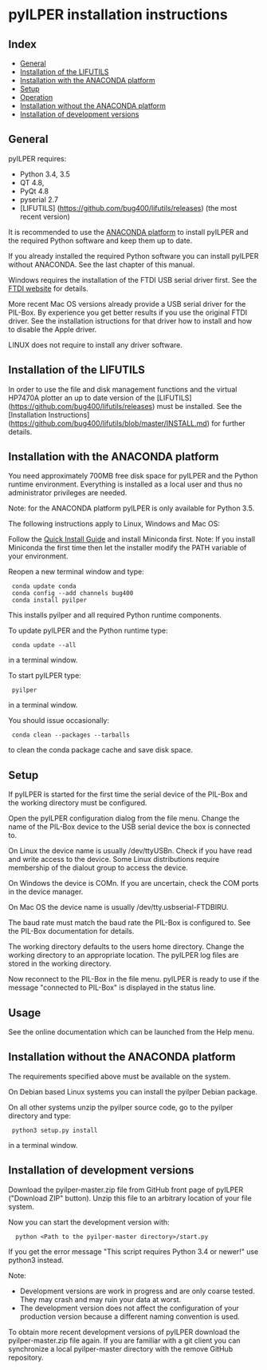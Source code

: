﻿pyILPER installation instructions
=================================

Index
-----

* [General](#general)
* [Installation of the LIFUTILS](#installation-of-the-lifutils)
* [Installation with the ANACONDA platform](#installation-with-the-anaconda-platform)
* [Setup](#setup)
* [Operation](#operation)
* [Installation without the ANACONDA platform](#installation-without-the-anaconda-platform)
* [Installation of development versions](#installation-of-development-versions)

General
-------

pyILPER requires:

* Python 3.4, 3.5
* QT 4.8, 
* PyQt 4.8 
* pyserial  2.7 
* [LIFUTILS] (https://github.com/bug400/lifutils/releases) (the most recent version)

It is recommended to use the [ANACONDA platform](https://www.continuum.io) 
to install pyILPER and the required Python software and keep them up to date.

If you already installed the required Python software you can install pyILPER without
ANACONDA. See the last chapter of this manual.

Windows requires the installation of the FTDI USB serial driver first.
See the [FTDI website](http://www.ftdichip.com/Drivers/VCP.htm) for details.

More recent Mac OS versions already provide a USB serial driver for the
PIL-Box.  By experience you get better results if you use the original FTDI driver. 
See the installation istructions for that driver how to install and how to 
disable the Apple driver.

LINUX does not require to install any driver software.


Installation of the LIFUTILS
----------------------------

In order to use the file and disk management functions and the virtual HP7470A plotter
an up to date version of the [LIFUTILS] (https://github.com/bug400/lifutils/releases)
must be installed. See the [Installation Instructions] (https://github.com/bug400/lifutils/blob/master/INSTALL.md) for further details.


Installation with the ANACONDA platform
---------------------------------------

You need approximately 700MB free disk space for pyILPER and the Python 
runtime environment. Everything is installed as a local user and thus no 
administrator privileges are needed. 

Note: for the ANACONDA platform pyILPER is only available for Python 3.5.

The following instructions apply to Linux, Windows and Mac OS:

Follow the [Quick Install Guide](http://conda.pydata.org/docs/install/quick.html)
and install Miniconda first. Note: If you install Miniconda the first time
then let the installer modify the PATH variable of your environment.

Reopen a new terminal window and type:

     conda update conda
     conda config --add channels bug400
     conda install pyilper

This installs pyilper and all required Python runtime components. 

To update pyILPER and the Python runtime type:

     conda update --all

in a terminal window.

To start pyILPER type:

     pyilper

in a terminal window.

You should issue occasionally:

     conda clean --packages --tarballs

to clean the conda package cache and save disk space.


Setup
-----

If pyILPER is started for the first time the serial device of the PIL-Box
and the working directory must be configured.

Open the pyILPER configuration dialog from the file menu. Change the
name of the PIL-Box device to the USB serial device the box is
connected to.

On Linux the device name is usually /dev/ttyUSBn. Check if you have read and
write access to the device. Some Linux distributions require membership of
the dialout group to access the device.

On Windows the device is COMn. If you are uncertain, check the COM ports
in the device manager. 

On Mac OS the device name is usually /dev/tty.usbserial-FTDBIRU.

The baud rate must match the baud rate the PIL-Box is configured to. See
the PIL-Box documentation for details.

The working directory defaults to the users home directory. Change the working
directory to an appropriate location. The pyILPER log files are stored in the
working directory.

Now reconnect to the PIL-Box in the file menu. pyILPER is ready to use 
if the message "connected to PIL-Box" is displayed in the status line. 


Usage
-----

See the online documentation which can be launched from the Help menu.


Installation without the ANACONDA platform
------------------------------------------

The requirements specified above must be available on the system.

On Debian based Linux systems you can install the pyilper Debian package.

On all other systems unzip the pyilper source code, go to the pyilper 
directory and type:

     python3 setup.py install

in a terminal window.


Installation of development versions
------------------------------------

Download the pyilper-master.zip file from GitHub front page of pyILPER ("Download ZIP" button). Unzip this file to an arbitrary location of your file system.

Now you can start the development version with:

      python <Path to the pyilper-master directory>/start.py

If you get the error message "This script requires Python 3.4 or newer!" use python3 instead.

Note:
* Development versions are work in progress and are only coarse tested. They may crash and may ruin your data at worst.
* The development version does not affect the configuration of your production version because a different naming convention is used.

To obtain more recent development versions of pyILPER download the pyilper-master.zip file again. If you are familiar with a git client you can synchronize a local pyilper-master directory with the remove GitHub repository.
